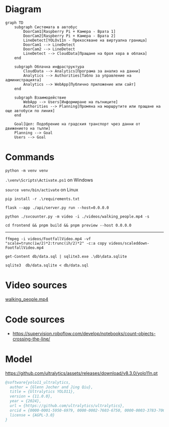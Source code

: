 # Diagram

```mermaid
graph TD
    subgraph Системата в автобус
        DoorCam1[Raspberry Pi + Камера - Врата 1]
        DoorCam2[Raspberry Pi + Камера - Врата 2]
        LineDetect[YOLOv11n - Прекосяване на виртуална граница]
        DoorCam1 --> LineDetect
        DoorCam2 --> LineDetect
        LineDetect --> CloudData[Пращане на броя хора в облака]
    end

    subgraph Облачна инфраструктура
        CloudData --> Analytics[Програма за анализ на данни]
        Analytics --> Authorities[Табло за управление на администрацията]
        Analytics --> WebApp[Публично приложение или сайт]
    end

    subgraph Взаимодействие
        WebApp --> Users[Информиране на пътниците]
        Authorities --> Planning[Промяна на маршрутите или пращане на още автобуси по линия]
    end

    Goal[Цел: Подобрение на градския транспорт чрез данни от движението на тълпи]
    Planning --> Goal
    Users --> Goal

```

# Commands

`python -m venv venv`

`.\venv\Scripts\Activate.ps1` on Windows

`source venv/bin/activate` on Linux

`pip install -r .\requirements.txt`

`flask --app ./api/server.py run --host=0.0.0.0`

`python ./svcounter.py -m video -i ./videos/walking_people.mp4 -s`

`cd frontend && pnpm build && pnpm preview --host 0.0.0.0`

---

`ffmpeg -i videos/FootfallVideo.mp4 -vf  "scale=trunc(iw/2)*2:trunc(ih/2)*2" -c:a copy videos/scaleddown-FootfallVideo.mp4`

`get-Content db/data.sql | sqlite3.exe .\db\data.sqlite`

`sqlite3  db/data.sqlite < db/data.sql`

# Video sources

[walking_people.mp4](https://pixabay.com/videos/people-commerce-shop-busy-mall-6387/)

# Code sources

- https://supervision.roboflow.com/develop/notebooks/count-objects-crossing-the-line/

# Model

https://github.com/ultralytics/assets/releases/download/v8.3.0/yolo11n.pt

```bibtex
@software{yolo11_ultralytics,
  author = {Glenn Jocher and Jing Qiu},
  title = {Ultralytics YOLO11},
  version = {11.0.0},
  year = {2024},
  url = {https://github.com/ultralytics/ultralytics},
  orcid = {0000-0001-5950-6979, 0000-0002-7603-6750, 0000-0003-3783-7069},
  license = {AGPL-3.0}
}   
```

